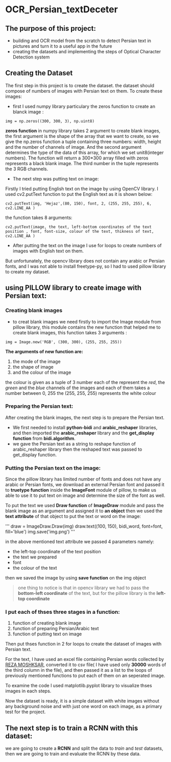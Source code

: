 # OCR_Persian_textDeceter

## The purpose of this project:
* building and OCR model from the scratch to detect Persian text in pictures and turn it to a useful app in the future
* creating the datasets and implementing the steps of Optical Character Detection system


## Creating the Dataset
The first step in this project is to create the dataset. the dataset should compose of numbers of images with Persian text on them. To create these images:


+ first I used numpy library particulary the zeros function to create an blanck image :

`img = np.zeros((300, 300, 3), np.uint8)`

**zeros function** in numpy library takes 2 argument to create blank images, the first argument is the shape of the array that we want to create, so we give the np.zeros function a  tuple containing three numbers: width, height and the number of channels of image. And the second argument determines the type of the data of this array, for which we set unit8(integer numbers). The function will return a 300*300 array filled with zeros represents a black blank image. The third number in the tuple represents the 3 RGB channels.

+ The next step was putting text on image:


Firstly I tried putting English text on the image by using OpenCV library. I used cv2.putText function to put the English text as it is shown below:


`cv2.putText(img, 'Hejaz',(80, 150), font, 2, (255, 255, 255), 6, cv2.LINE_AA )`


the function takes 8 arguments:


`cv2.putText(image, the text, left-bottom coordinates of the text position , font, font-size, colour of the text, thikness of text, cv2.LINE_AA )`

+ After putting the text on the image I use for loops to create numbers of images with English text on them. 

But unfortunately, the opencv library does not contain any arabic or Persian fonts, and I was not able to install freetype-py, so I had to used pillow library to create my dataset.


## using PILLOW library to create image with Persian text:

### Creating blank images

- to creat blank images we need firstly to import the Image module from pillow library, this module contains the new function that helped me to create blank images, this function takes 3 arguments :


`img = Image.new('RGB', (300, 300), (255, 255, 255))`


**The arguments of new function are:** 
 
 1. the mode of the image
 2. the shape of image 
 3. and the colour of the image 
     
the colour is given as a tuple of 3 number each of the represent the *red*, the *green* and the *blue* channels of the images and each of them takes a number between 0, 255
the (255, 255, 255) represents the white colour


### Preparing the Persian text:
After creating the blank images, the next step is to prepare the Persian text.


  * We first needed to install **python-bidi** and __arabic_reshaper__ libraries, and then imported the **arabic_reshaper** library and the **get_display function** from **bidi.algorithm**. 
* we gave the Persian text as a string to reshape function of arabic_reshaper library then the reshaped text was passed to get_display function. 

### Putting the Persian text on the image:
Since the pillow library has limited number of fonts and does not have any arabic or Persian fonts, we download an external Persian font and passed it to **truetype function** inside the **ImageFont** module of pillow, to make us able to use it to put text on image and determine the size of the font as well.


To put the text we used **Draw function** of **ImageDraw** module and pass the blank image as an argument and assigned it to **an object** then we used the **text attribute** of that object to put the text or word on the image:

'''
draw = ImageDraw.Draw(img)
draw.text((100, 150), bidi_word, font=font, fill='blue')
img.save('img.png')
'''
       

in the above mentioned text attribute we passed 4 parameters namely:


- the left-top coordinate of the text position 
- the text we prepared 
- font 
- the colour of the text


then we saved the image by using **save function** on the img object


> one thing to notice is that in opencv library we had to pass the **bottom-left coordinate** of the text, but for the pillow library is the **left-top coordinate**

### I put each of thses three stages in a function: 
 1. function of creating blank image
 2. function of preparing Persian/Arabic text
 3. function of putting text on image

Then put thses function in 2 for loops to create the dataset of images with Persian text.


For the text, I have used an excel file containing Persian words collected by [REZA MOSHKSAR](https://groups.google.com/forum/#!topic/persian-computing/qM5NxAr344M), converted it to csv file( I have used only **30000** words of the third column in the file), and then passed it as a list to the loops of previously mentioned functions to put each of them on an seperated image.


To examine the code I used matplotlib.pyplot library to visualize thses images in each steps.


Now the dataset is ready, it is a simple dataset with white images without any background noise and with just one word on each image, as a primary test for the project.


## The next step is to train a RCNN with this dataset:

we are going to create a **RCNN** and split the data to *train* and _test_ datasets, then we are going to train and evaluate the RCNN by these data.
